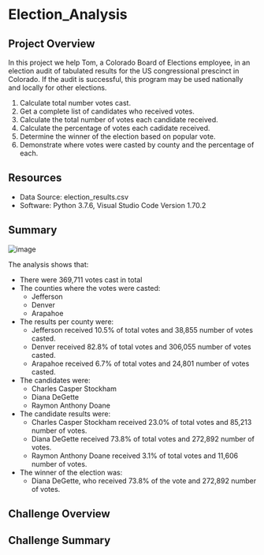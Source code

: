 # Election_Analysis

## Project Overview
 In this project we help Tom, a Colorado Board of Elections employee, in an election audit of tabulated results for the US congressional prescinct in Colorado. If the audit is successful, this program may be used nationally and locally for other elections.
  
  1. Calculate total number votes cast.
  2. Get a complete list of candidates who received votes.
  3. Calculate the total number of votes each candidate received.
  4. Calculate the percentage of votes each cadidate received.
  5. Determine the winner of the election based on popular vote.
  6. Demonstrate where votes were casted by county and the percentage of each.
  
## Resources
- Data Source: election_results.csv
- Software: Python 3.7.6, Visual Studio Code Version 1.70.2 

## Summary
![image](https://user-images.githubusercontent.com/110706169/187830847-41b3a303-b26d-47e4-b18a-26ee7075a47c.png)

The analysis shows that:
- There were 369,711 votes cast in total
- The counties where the votes were casted:
    - Jefferson
    - Denver
    - Arapahoe
- The results per county were:
    - Jefferson received 10.5% of total votes and 38,855 number of votes casted.
    - Denver received 82.8% of total votes and 306,055 number of votes casted.
    - Arapahoe received 6.7% of total votes and 24,801 number of votes casted.
- The candidates were:
    - Charles Casper Stockham
    - Diana DeGette
    - Raymon Anthony Doane
- The candidate results were:
    - Charles Casper Stockham received 23.0% of total votes and 85,213 number of votes.
    - Diana DeGette received 73.8% of total votes and 272,892 number of votes.
    - Raymon Anthony Doane received 3.1% of total votes and 11,606 number of votes.
- The winner of the election was:
    - Diana DeGette, who received 73.8% of the vote and 272,892 number of votes.


## Challenge Overview

## Challenge Summary
